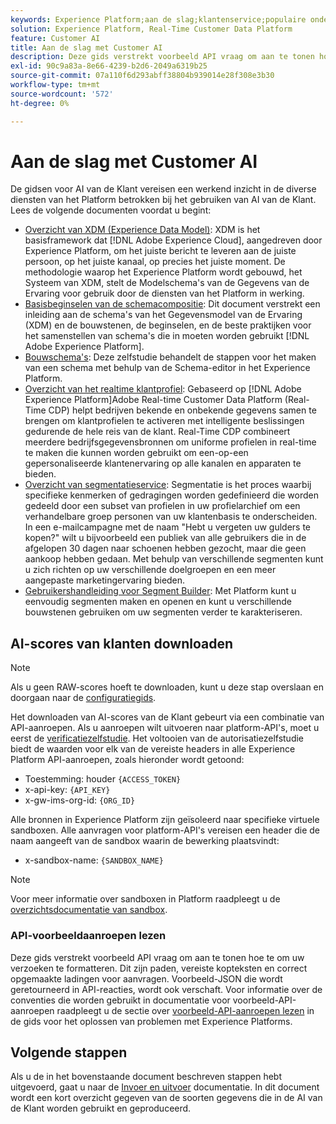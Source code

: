 ```yaml
---
keywords: Experience Platform;aan de slag;klantenservice;populaire onderwerpen
solution: Experience Platform, Real-Time Customer Data Platform
feature: Customer AI
title: Aan de slag met Customer AI
description: Deze gids verstrekt voorbeeld API vraag om aan te tonen hoe te om uw verzoeken te formatteren. Dit zijn paden, vereiste kopteksten en correct opgemaakte ladingen voor aanvragen.
exl-id: 90c9a83a-8e66-4239-b2d6-2049a6319b25
source-git-commit: 07a110f6d293abff38804b939014e28f308e3b30
workflow-type: tm+mt
source-wordcount: '572'
ht-degree: 0%

---
```


# Aan de slag met Customer AI

De gidsen voor AI van de Klant vereisen een werkend inzicht in de diverse diensten van het Platform betrokken bij het gebruiken van AI van de Klant. Lees de volgende documenten voordat u begint:

- [Overzicht van XDM (Experience Data Model)](../../xdm/home.md): XDM is het basisframework dat [!DNL Adobe Experience Cloud], aangedreven door Experience Platform, om het juiste bericht te leveren aan de juiste persoon, op het juiste kanaal, op precies het juiste moment. De methodologie waarop het Experience Platform wordt gebouwd, het Systeem van XDM, stelt de Modelschema&#39;s van de Gegevens van de Ervaring voor gebruik door de diensten van het Platform in werking.
- [Basisbeginselen van de schemacompositie](../../xdm/schema/composition.md): Dit document verstrekt een inleiding aan de schema&#39;s van het Gegevensmodel van de Ervaring (XDM) en de bouwstenen, de beginselen, en de beste praktijken voor het samenstellen van schema&#39;s die in moeten worden gebruikt [!DNL Adobe Experience Platform].
- [Bouwschema&#39;s](../../xdm/tutorials/create-schema-ui.md): Deze zelfstudie behandelt de stappen voor het maken van een schema met behulp van de Schema-editor in het Experience Platform.
- [Overzicht van het realtime klantprofiel](../../rtcdp/overview.md): Gebaseerd op [!DNL Adobe Experience Platform]Adobe Real-time Customer Data Platform (Real-Time CDP) helpt bedrijven bekende en onbekende gegevens samen te brengen om klantprofielen te activeren met intelligente beslissingen gedurende de hele reis van de klant. Real-Time CDP combineert meerdere bedrijfsgegevensbronnen om uniforme profielen in real-time te maken die kunnen worden gebruikt om een-op-een gepersonaliseerde klantenervaring op alle kanalen en apparaten te bieden.
- [Overzicht van segmentatieservice](../../segmentation/home.md): Segmentatie is het proces waarbij specifieke kenmerken of gedragingen worden gedefinieerd die worden gedeeld door een subset van profielen in uw profielarchief om een verhandelbare groep personen van uw klantenbasis te onderscheiden. In een e-mailcampagne met de naam &quot;Hebt u vergeten uw gulders te kopen?&quot; wilt u bijvoorbeeld een publiek van alle gebruikers die in de afgelopen 30 dagen naar schoenen hebben gezocht, maar die geen aankoop hebben gedaan. Met behulp van verschillende segmenten kunt u zich richten op uw verschillende doelgroepen en een meer aangepaste marketingervaring bieden.
- [Gebruikershandleiding voor Segment Builder](../../segmentation/tutorials/create-a-segment.md): Met Platform kunt u eenvoudig segmenten maken en openen en kunt u verschillende bouwstenen gebruiken om uw segmenten verder te karakteriseren.

## AI-scores van klanten downloaden

>[!NOTE]
>
>Als u geen RAW-scores hoeft te downloaden, kunt u deze stap overslaan en doorgaan naar de [configuratiegids](./user-guide/configure.md).

Het downloaden van AI-scores van de Klant gebeurt via een combinatie van API-aanroepen. Als u aanroepen wilt uitvoeren naar platform-API&#39;s, moet u eerst de [verificatiezelfstudie](https://www.adobe.com/go/platform-api-authentication-en). Het voltooien van de autorisatiezelfstudie biedt de waarden voor elk van de vereiste headers in alle Experience Platform API-aanroepen, zoals hieronder wordt getoond:

- Toestemming: houder `{ACCESS_TOKEN}`
- x-api-key: `{API_KEY}`
- x-gw-ims-org-id: `{ORG_ID}`

Alle bronnen in Experience Platform zijn geïsoleerd naar specifieke virtuele sandboxen. Alle aanvragen voor platform-API&#39;s vereisen een header die de naam aangeeft van de sandbox waarin de bewerking plaatsvindt:

- x-sandbox-name: `{SANDBOX_NAME}`

>[!NOTE]
>
>Voor meer informatie over sandboxen in Platform raadpleegt u de [overzichtsdocumentatie van sandbox](../../sandboxes/home.md).

### API-voorbeeldaanroepen lezen

Deze gids verstrekt voorbeeld API vraag om aan te tonen hoe te om uw verzoeken te formatteren. Dit zijn paden, vereiste kopteksten en correct opgemaakte ladingen voor aanvragen. Voorbeeld-JSON die wordt geretourneerd in API-reacties, wordt ook verschaft. Voor informatie over de conventies die worden gebruikt in documentatie voor voorbeeld-API-aanroepen raadpleegt u de sectie over [voorbeeld-API-aanroepen lezen](../../landing/troubleshooting.md) in de gids voor het oplossen van problemen met Experience Platforms.

## Volgende stappen

Als u de in het bovenstaande document beschreven stappen hebt uitgevoerd, gaat u naar de [Invoer en uitvoer](./data-requirements.md) documentatie. In dit document wordt een kort overzicht gegeven van de soorten gegevens die in de AI van de Klant worden gebruikt en geproduceerd.
